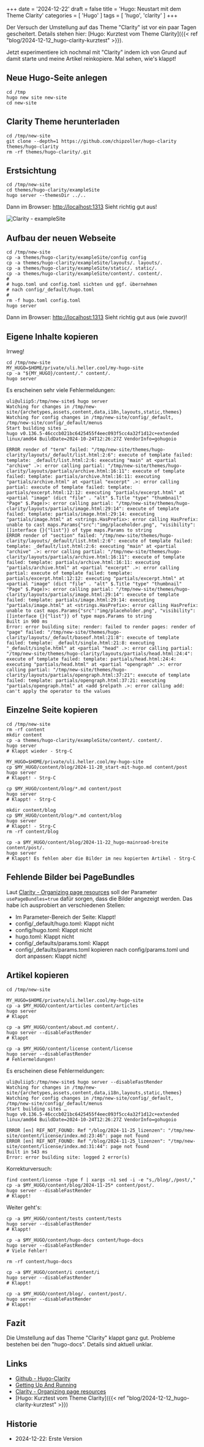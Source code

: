 +++
date = '2024-12-22'
draft = false
title = 'Hugo: Neustart mit dem Theme Clarity'
categories = [ 'Hugo' ]
tags = [ 'hugo', 'clarity' ]
+++

<!--
Hugo: Neustart mit dem Theme Clarity
================================
-->

Der Versuch der Umstellung auf das Theme "Clarity" ist vor ein
paar Tagen gescheitert. Details stehen hier:
[Hugo: Kurztest vom Theme Clarity]({{< ref "blog/2024-12-12_hugo-clarity-kurztest" >}}).

Jetzt experimentiere ich nochmal mit "Clarity" indem ich
von Grund auf damit starte und meine Artikel reinkopiere.
Mal sehen, wie's klappt!

<!--more-->

Neue Hugo-Seite anlegen
-----------------------

```
cd /tmp
hugo new site new-site
cd new-site
```

Clarity Theme herunterladen
---------------------------

```
cd /tmp/new-site
git clone --depth=1 https://github.com/chipzoller/hugo-clarity themes/hugo-clarity
rm -rf themes/hugo-clarity/.git
```

Erstsichtung
------------

```
cd /tmp/new-site
cd themes/hugo-clarity/exampleSite
hugo server --themesDir ../..
```

Dann im Browser: [http://localhost:1313](http://localhost:1313)
Sieht richtig gut aus!

![Clarity - exampleSite](images/clarity-example-site.png)

Aufbau der neuen Webseite
-------------------------

```
cd /tmp/new-site
cp -a themes/hugo-clarity/exampleSite/config config
cp -a themes/hugo-clarity/exampleSite/layouts/. layouts/.
cp -a themes/hugo-clarity/exampleSite/static/. static/.
cp -a themes/hugo-clarity/exampleSite/content/. content/.
#
# hugo.toml und config.toml sichten und ggf. übernehmen
# nach config/_default/hugo.toml
#
rm -f hugo.toml config.toml
hugo server
```

Dann im Browser: [http://localhost:1313](http://localhost:1313)
Sieht richtig gut aus (wie zuvor)!

Eigene Inhalte kopieren
-----------------------

Irrweg!

```
cd /tmp/new-site
MY_HUGO=$HOME/private/uli.heller.cool/my-hugo-site
cp -a "${MY_HUGO}/content/." content/.
hugo server
```

Es erscheinen sehr viele Fehlermeldungen:

```
uli@uliip5:/tmp/new-site$ hugo server
Watching for changes in /tmp/new-site/{archetypes,assets,content,data,i18n,layouts,static,themes}
Watching for config changes in /tmp/new-site/config/_default, /tmp/new-site/config/_default/menus
Start building sites … 
hugo v0.136.5-46cccb021bc6425455f4eec093f5cc4a32f1d12c+extended linux/amd64 BuildDate=2024-10-24T12:26:27Z VendorInfo=gohugoio

ERROR render of "term" failed: "/tmp/new-site/themes/hugo-clarity/layouts/_default/list.html:2:6": execute of template failed: template: _default/list.html:2:6: executing "main" at <partial "archive" .>: error calling partial: "/tmp/new-site/themes/hugo-clarity/layouts/partials/archive.html:16:11": execute of template failed: template: partials/archive.html:16:11: executing "partials/archive.html" at <partial "excerpt" .>: error calling partial: execute of template failed: template: partials/excerpt.html:12:12: executing "partials/excerpt.html" at <partial "image" (dict "file" . "alt" $.Title "type" "thumbnail" "Page" $.Page)>: error calling partial: "/tmp/new-site/themes/hugo-clarity/layouts/partials/image.html:29:14": execute of template failed: template: partials/image.html:29:14: executing "partials/image.html" at <strings.HasPrefix>: error calling HasPrefix: unable to cast maps.Params{"src":"img/placeholder.png", "visibility":[]interface {}{"list"}} of type maps.Params to string
ERROR render of "section" failed: "/tmp/new-site/themes/hugo-clarity/layouts/_default/list.html:2:6": execute of template failed: template: _default/list.html:2:6: executing "main" at <partial "archive" .>: error calling partial: "/tmp/new-site/themes/hugo-clarity/layouts/partials/archive.html:16:11": execute of template failed: template: partials/archive.html:16:11: executing "partials/archive.html" at <partial "excerpt" .>: error calling partial: execute of template failed: template: partials/excerpt.html:12:12: executing "partials/excerpt.html" at <partial "image" (dict "file" . "alt" $.Title "type" "thumbnail" "Page" $.Page)>: error calling partial: "/tmp/new-site/themes/hugo-clarity/layouts/partials/image.html:29:14": execute of template failed: template: partials/image.html:29:14: executing "partials/image.html" at <strings.HasPrefix>: error calling HasPrefix: unable to cast maps.Params{"src":"img/placeholder.png", "visibility":[]interface {}{"list"}} of type maps.Params to string
Built in 900 ms
Error: error building site: render: failed to render pages: render of "page" failed: "/tmp/new-site/themes/hugo-clarity/layouts/_default/baseof.html:21:8": execute of template failed: template: _default/single.html:21:8: executing "_default/single.html" at <partial "head" .>: error calling partial: "/tmp/new-site/themes/hugo-clarity/layouts/partials/head.html:24:4": execute of template failed: template: partials/head.html:24:4: executing "partials/head.html" at <partial "opengraph" .>: error calling partial: "/tmp/new-site/themes/hugo-clarity/layouts/partials/opengraph.html:37:21": execute of template failed: template: partials/opengraph.html:37:21: executing "partials/opengraph.html" at <add $relpath .>: error calling add: can't apply the operator to the values
```

Einzelne Seite kopieren
-----------------------

```
cd /tmp/new-site
rm -rf content
mkdir content
cp -a themes/hugo-clarity/exampleSite/content/. content/.
hugo server
# Klappt wieder - Strg-C

MY_HUGO=$HOME/private/uli.heller.cool/my-hugo-site
cp $MY_HUGO/content/blog/2024-11-20_start-mit-hugo.md content/post
hugo server
# Klappt! - Strg-C

cp $MY_HUGO/content/blog/*.md content/post
hugo server
# Klappt! - Strg-C

mkdir content/blog
cp $MY_HUGO/content/blog/*.md content/blog
hugo server
# Klappt! - Strg-C
rm -rf content/blog

cp -a $MY_HUGO/content/blog/2024-11-22_hugo-mainroad-breite content/post/.
hugo server
# Klappt! Es fehlen aber die Bilder im neu kopierten Artikel - Strg-C
```

Fehlende Bilder bei PageBundles
-------------------------------

Laut [Clarity - Organizing page resources](https://github.com/chipzoller/hugo-clarity#organizing-page-resources)
soll der Parameter `usePageBundles=true` dafür sorgen, dass die Bilder angezeigt werden.
Das habe ich ausprobiert an verschiedenen Stellen:

- Im Parameter-Bereich der Seite: Klappt!
- config/_default/hugo.toml: Klappt nicht
- config/hugo.toml: Klappt nicht
- hugo.toml: Klappt nicht
- config/_defaults/params.toml: Klappt
- config/_defaults/params.toml kopieren nach config/params.toml und dort anpassen: Klappt nicht!

Artikel kopieren
----------------

```
cd /tmp/new-site

MY_HUGO=$HOME/private/uli.heller.cool/my-hugo-site
cp -a $MY_HUGO/content/articles content/articles
hugo server
# Klappt

cp -a $MY_HUGO/content/about.md content/.
hugo server --disableFastRender
# Klappt

cp -a $MY_HUGO/content/license content/license
hugo server --disableFastRender
# Fehlermeldungen!
```

Es erscheinen diese Fehlermeldungen:

```
uli@uliip5:/tmp/new-site$ hugo server --disableFastRender
Watching for changes in /tmp/new-site/{archetypes,assets,content,data,i18n,layouts,static,themes}
Watching for config changes in /tmp/new-site/config/_default, /tmp/new-site/config/_default/menus
Start building sites … 
hugo v0.136.5-46cccb021bc6425455f4eec093f5cc4a32f1d12c+extended linux/amd64 BuildDate=2024-10-24T12:26:27Z VendorInfo=gohugoio

ERROR [en] REF_NOT_FOUND: Ref "/blog/2024-11-25_lizenzen": "/tmp/new-site/content/license/index.md:23:46": page not found
ERROR [en] REF_NOT_FOUND: Ref "/blog/2024-11-25_lizenzen": "/tmp/new-site/content/license/index.md:31:44": page not found
Built in 543 ms
Error: error building site: logged 2 error(s)
```

Korrekturversuch:

```
find content/license -type f | xargs -n1 sed -i -e "s,/blog/,/post/,"
cp -a $MY_HUGO/content/blog/2024-11-25* content/post/.
hugo server --disableFastRender
# Klappt!
```

Weiter geht's:

```
cp -a $MY_HUGO/content/tests content/tests
hugo server --disableFastRender
# Klappt!

cp -a $MY_HUGO/content/hugo-docs content/hugo-docs
hugo server --disableFastRender
# Viele Fehler!

rm -rf content/hugo-docs

cp -a $MY_HUGO/content/i content/i
hugo server --disableFastRender
# Klappt!

cp -a $MY_HUGO/content/blog/. content/post/.
hugo server --disableFastRender
# Klappt!
```

Fazit
-----

Die Umstellung auf das Theme "Clarity" klappt ganz
gut. Probleme bestehen bei den "hugo-docs". Details
sind aktuell unklar.

Links
-----

- [Github - Hugo-Clarity](https://github.com/chipzoller/hugo-clarity)
- [Getting Up And Running](https://github.com/chipzoller/hugo-clarity?tab=readme-ov-file#getting-up-and-running)
- [Clarity - Organizing page resources](https://github.com/chipzoller/hugo-clarity#organizing-page-resources)
- [Hugo: Kurztest vom Theme Clarity]({{< ref "blog/2024-12-12_hugo-clarity-kurztest" >}})

Historie
--------

- 2024-12-22: Erste Version
